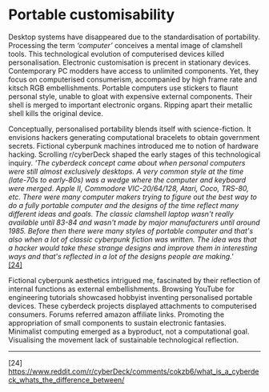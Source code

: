 # Portable customisability


Desktop systems have disappeared due to the standardisation of portability. Processing the term *‘computer’* conceives a mental image of clamshell tools. This technological evolution of computerised devices killed personalisation. Electronic customisation is precent in stationary devices. Contemporary PC modders have access to unlimited components. Yet, they focus on computerised consumerism, accompanied by high frame rate and kitsch RGB embellishments. Portable computers use stickers to flaunt personal style, unable to gloat with expensive external components. Their shell is merged to important electronic organs. Ripping apart their metallic shell kills the original device. 


Conceptually, personalised portability blends itself with science-fiction. It envisions hackers generating computational bracelets to obtain government secrets. Fictional cyberpunk machines introduced me to notion of hardware hacking. Scrolling r/cyberDeck shaped the early stages of this technological inquiry. *'The cyberdeck concept came about when personal computers were still almost exclusively desktops. A very common style at the time (late-70s to early-80s) was a wedge where the computer and keyboard were merged. Apple II, Commodore VIC-20/64/128, Atari, Coco, TRS-80, etc. There were many computer makers trying to figure out the best way to do a fully portable computer and the designs of the time reflect many different ideas and goals. The classic clamshell laptop wasn't really available until 83-84 and wasn't made by major manufacturers until around 1985. Before then there were many styles of portable computer and that's also when a lot of classic cyberpunk fiction was written. The idea was that a hacker would take these strange designs and improve them in interesting ways and that's reflected in a lot of the designs people are making.'* <br>
<a href="https://www.reddit.com/r/cyberDeck/comments/cokzb6/what_is_a_cyberdeck_whats_the_difference_between/" target="_blank">[24]</a> 



Fictional cyberpunk aesthetics intrigued me, fascinated by their reflection of internal functions as external embellishments. Browsing YouTube for engineering tutorials showcased hobbyist inventing personalised portable devices. These cyberdeck projects displayed attachments to computerised consumers. Forums referred amazon affiliate links. Promoting the appropriation of small components to sustain electronic fantasies. Minimalist computing emerged as a byproduct, not a computational goal. Visualising the movement lack of sustainable technological reflection.

--- 

[24] https://www.reddit.com/r/cyberDeck/comments/cokzb6/what_is_a_cyberdeck_whats_the_difference_between/
